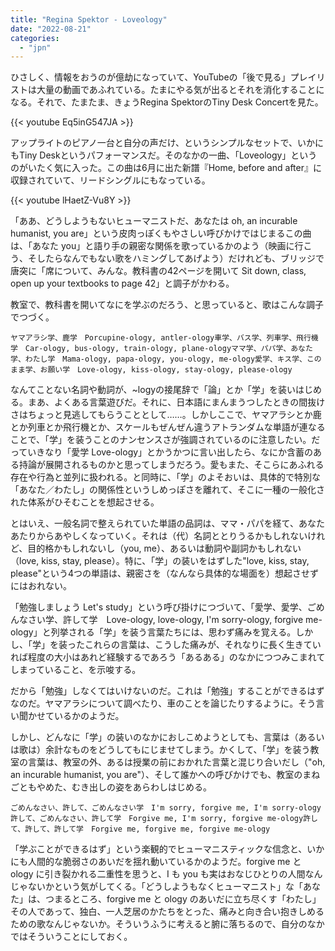 ```yaml
---
title: "Regina Spektor - Loveology"
date: "2022-08-21"
categories: 
  - "jpn"
---
```


ひさしく、情報をおうのが億劫になっていて、YouTubeの「後で見る」プレイリストは大量の動画であふれている。たまにやる気が出るとそれを消化することになる。それで、たまたま、きょうRegina SpektorのTiny Desk Concertを見た。

{{< youtube Eq5inG547JA >}}

アップライトのピアノ一台と自分の声だけ、というシンプルなセットで、いかにもTiny Deskというパフォーマンスだ。そのなかの一曲、「Loveology」というのがいたく気に入った。この曲は6月に出た新譜『Home, before and after』に収録されていて、リードシングルにもなっている。

{{< youtube lHaetZ-Vu8Y >}}

「ああ、どうしようもないヒューマニストだ、あなたは oh, an incurable humanist, you are」という皮肉っぽくもやさしい呼びかけではじまるこの曲は、「あなた you」と語り手の親密な関係を歌っているかのよう（映画に行こう、そしたらなんでもない歌をハミングしてあげよう）だけれども、ブリッジで唐突に「席について、みんな。教科書の42ページを開いて Sit down, class, open up your textbooks to page 42」と調子がかわる。

教室で、教科書を開いてなにを学ぶのだろう、と思っていると、歌はこんな調子でつづく。

```
ヤマアラシ学、鹿学　Porcupine-ology, antler-ology車学、バス学、列車学、飛行機学　Car-ology, bus-ology, train-ology, plane-ologyママ学、パパ学、あなた学、わたし学　Mama-ology, papa-ology, you-ology, me-ology愛学、キス学、このまま学、お願い学　Love-ology, kiss-ology, stay-ology, please-ology
```

なんてことない名詞や動詞が、~logyの接尾辞で「論」とか「学」を装いはじめる。まあ、よくある言葉遊びだ。それに、日本語にまんまうつしたときの間抜けさはちょっと見逃してもらうこととして……。しかしここで、ヤマアラシとか鹿とか列車とか飛行機とか、スケールもぜんぜん違うアトランダムな単語が連なることで、「学」を装うことのナンセンスさが強調されているのに注意したい。だっていきなり「愛学 Love-ology」とかうかつに言い出したら、なにか含蓄のある持論が展開されるものかと思ってしまうだろう。愛もまた、そこらにあふれる存在や行為と並列に扱われる。と同時に、「学」のよそおいは、具体的で特別な「あなた／わたし」の関係性というしめっぽさを離れて、そこに一種の一般化された体系がひそむことを想起させる。

とはいえ、一般名詞で整えられていた単語の品詞は、ママ・パパを経て、あなたあたりからあやしくなっていく。それは（代）名詞ととりうるかもしれないけれど、目的格かもしれないし（you, me）、あるいは動詞や副詞かもしれない（love, kiss, stay, please）。特に、「学」の装いをはずした"love, kiss, stay, please"という4つの単語は、親密さを（なんなら具体的な場面を）想起させずにはおれない。

「勉強しましょう Let's study」という呼び掛けにつづいて、「愛学、愛学、ごめんなさい学、許して学　Love-ology, love-ology, I'm sorry-ology, forgive me-ology」と列挙される「学」を装う言葉たちには、思わず痛みを覚える。しかし、「学」を装ったこれらの言葉は、こうした痛みが、それなりに長く生きていれば程度の大小はあれど経験するであろう「あるある」のなかにつつみこまれてしまっていること、を示唆する。

だから「勉強」しなくてはいけないのだ。これは「勉強」することができるはずなのだ。ヤマアラシについて調べたり、車のことを論じたりするように。そう言い聞かせているかのようだ。

しかし、どんなに「学」の装いのなかにおしこめようとしても、言葉は（あるいは歌は）余計なものをどうしてもにじませてしまう。かくして、「学」を装う教室の言葉は、教室の外、あるは授業の前におかれた言葉と混じり合いだし（"oh, an incurable humanist, you are"）、そして誰かへの呼びかけでも、教室のまねごともやめた、むき出しの姿をあらわしはじめる。

```
ごめんなさい、許して、ごめんなさい学　I'm sorry, forgive me, I'm sorry-ology許して、ごめんなさい、許して学　Forgive me, I'm sorry, forgive me-ology許して、許して、許して学　Forgive me, forgive me, forgive me-ology
```

「学ぶことができるはず」という楽観的でヒューマニスティックな信念と、いかにも人間的な脆弱さのあいだを揺れ動いているかのようだ。forgive me と ology に引き裂かれる二重性を思うと、I も you も実はおなじひとりの人間なんじゃないかという気がしてくる。「どうしようもなくヒューマニスト」な「あなた」は、つまるところ、forgive me と ology のあいだに立ち尽くす「わたし」その人であって、独白、一人芝居のかたちをとった、痛みと向き合い抱きしめるための歌なんじゃないか。そういうふうに考えると腑に落ちるので、自分のなかではそういうことにしておく。
